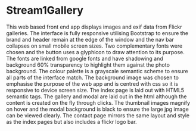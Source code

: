 # Stream1Gallery
This web based front end app displays images and exif data from Flickr galleries. 
The interface is fully responsive utilising Bootstrap to ensure the brand and header remain at the edge of the window and the nav bar collapses on small mobile screen sizes. 
Two complementary fonts were chosen and the button uses a glyphicon to draw attention to its purpose. The fonts are linked from google fonts and have shadowing and background 60% transparency to highlight them against the photo background. The colour palette is a grayscale semantic scheme to ensure all parts of the interface match. The background image was chosen to emphasise the purpose of the web app and is centred with css so it is responsive to device screen size. 
The index page is laid out with HTML5 semantic tags. The gallery and modal are laid out in the html although the content is created on the fly through clicks. The thumbnail images magnify on hover and the modal background is black to ensure the large jpg image can be viewed clearly. The contact page mirrors the same layout and style as the index pages but also includes a flickr logo bar. 
